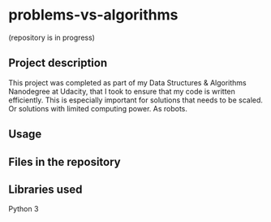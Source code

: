 # problems-vs-algorithms
(repository is in progress)

## Project description
This project was completed as part of my Data Structures & Algorithms Nanodegree at Udacity,
that I took to ensure that my code is written efficiently. This is especially important for solutions that needs to be scaled. Or solutions with limited computing power. As robots.

## Usage

## Files in the repository

## Libraries used
Python 3